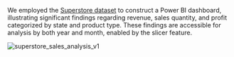 We employed the [Superstore dataset](https://www.kaggle.com/datasets/vivek468/superstore-dataset-final) to construct a Power BI dashboard, illustrating significant findings regarding revenue, sales quantity, and profit categorized by state and product type. These findings are accessible for analysis by both year and month, enabled by the slicer feature.

![superstore_sales_analysis_v1](https://github.com/lyndsayroach/Superstore-Sales-Data-Visualization/assets/17256163/65370a8a-7b38-471a-80ea-fcc8f6ec71f7)
